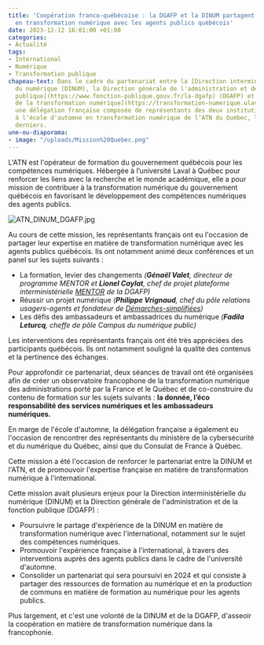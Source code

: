 ```yaml
---
title: 'Coopération franco-québécoise : la DGAFP et la DINUM partagent leur expertise
  en transformation numérique avec les agents publics québécois'
date: 2023-12-12 16:01:00 +01:00
categories:
- Actualité
tags:
- International
- Numérique
- Transformation publique
chapeau-text: Dans le cadre du partenariat entre la [Direction interministérielle
  du numérique (DINUM), la Direction générale de l'administration et de la fonction
  publique](https://www.fonction-publique.gouv.fr/la-dgafp) (DGAFP) et l'[Académie
  de la transformation numérique](https://transformation-numerique.ulaval.ca/) (ATN),
  une délégation française composée de représentants des deux institutions a participé
  à l'école d'automne en transformation numérique de l’ATN du Québec, les 5 et 6 décembre
  derniers.
une-ou-diaporama:
- image: "/uploads/Mission%20Quebec.png"
---
```


L'ATN est l'opérateur de formation du gouvernement québécois pour les compétences numériques. Hébergée à l’université Laval à Québec pour renforcer les liens avec la recherche et le monde académique, elle a pour mission de contribuer à la transformation numérique du gouvernement québécois en favorisant le développement des compétences numériques des agents publics.

![ATN_DINUM_DGAFP.jpg](/uploads/ATN_DINUM_DGAFP.jpg)

Au cours de cette mission, les représentants français ont eu l'occasion de partager leur expertise en matière de transformation numérique avec les agents publics québécois. Ils ont notamment animé deux conférences et un panel sur les sujets suivants :
* La formation, levier des changements *(**Génaël Valet**, directeur de programme MENTOR et **Lionel Caylat**, chef de projet plateforme interministérielle [MENTOR](https://mentor.gouv.fr/login/index.php) de la DGAFP)*
* Réussir un projet numérique *(**Philippe Vrignaud**, chef du pôle relations usagers-agents et fondateur de [Démarches-simplifiées](https://www.demarches-simplifiees.fr/))*
* Les défis des ambassadeurs et ambassadrices du numérique *(**Fadila Leturcq**, cheffe de pôle Campus du numérique public)*

Les interventions des représentants français ont été très appréciées des participants québécois. Ils ont notamment souligné la qualité des contenus et la pertinence des échanges.

Pour approfondir ce partenariat, deux séances de travail ont été organisées afin de créer un observatoire francophone de la transformation numérique des administrations porté par la France et le Québec et de co-construire du contenu de formation sur les sujets suivants : **la donnée, l’éco responsabilité des services numériques et les ambassadeurs numériques.**

En marge de l'école d'automne, la délégation française a également eu l'occasion de rencontrer des représentants du ministère de la cybersécurité et du numérique du Québec, ainsi que du Consulat de France à Québec.

Cette mission a été l'occasion de renforcer le partenariat entre la DINUM et l'ATN, et de promouvoir l'expertise française en matière de transformation numérique à l'international.

Cette mission avait plusieurs enjeux pour la Direction interministérielle du numérique (DINUM) et la Direction générale de l'administration et de la fonction publique (DGAFP) :
* Poursuivre le partage d'expérience de la DINUM en matière de transformation numérique avec l'international, notamment sur le sujet des compétences numériques.
* Promouvoir l'expérience française à l'international, à travers des interventions auprès des agents publics dans le cadre de l'université d'automne.
* Consolider un partenariat qui sera poursuivi en 2024 et qui consiste à partager des ressources de formation au numérique et en la production de communs en matière de formation au numérique pour les agents publics.

Plus largement, et c'est une volonté de la DINUM et de la DGAFP, d'asseoir la coopération en matière de transformation numérique dans la francophonie.